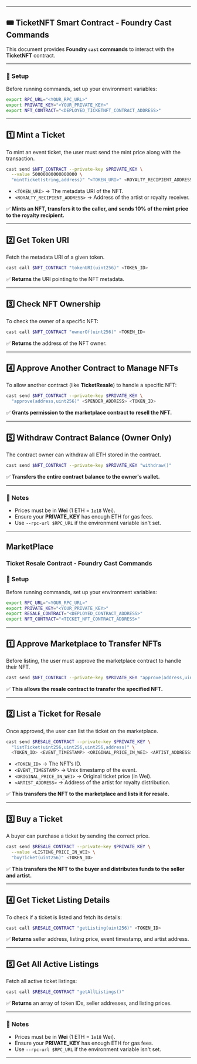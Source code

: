 

---

## **🎟️ TicketNFT Smart Contract - Foundry Cast Commands**

This document provides **Foundry `cast` commands** to interact with the **TicketNFT** contract.

---

### **🔧 Setup**
Before running commands, set up your environment variables:

```sh
export RPC_URL="<YOUR_RPC_URL>"
export PRIVATE_KEY="<YOUR_PRIVATE_KEY>"
export NFT_CONTRACT="<DEPLOYED_TICKETNFT_CONTRACT_ADDRESS>"
```

---

## **1️⃣ Mint a Ticket**
To mint an event ticket, the user must send the mint price along with the transaction.

```sh
cast send $NFT_CONTRACT --private-key $PRIVATE_KEY \
  --value 50000000000000000 \
  "mintTicket(string,address)" "<TOKEN_URI>" <ROYALTY_RECIPIENT_ADDRESS>
```

- `<TOKEN_URI>` → The metadata URI of the NFT.
- `<ROYALTY_RECIPIENT_ADDRESS>` → Address of the artist or royalty receiver.

✅ **Mints an NFT, transfers it to the caller, and sends 10% of the mint price to the royalty recipient.**

---

## **2️⃣ Get Token URI**
Fetch the metadata URI of a given token.

```sh
cast call $NFT_CONTRACT "tokenURI(uint256)" <TOKEN_ID>
```

✅ **Returns** the URI pointing to the NFT metadata.

---

## **3️⃣ Check NFT Ownership**
To check the owner of a specific NFT:

```sh
cast call $NFT_CONTRACT "ownerOf(uint256)" <TOKEN_ID>
```

✅ **Returns** the address of the NFT owner.

---

## **4️⃣ Approve Another Contract to Manage NFTs**
To allow another contract (like **TicketResale**) to handle a specific NFT:

```sh
cast send $NFT_CONTRACT --private-key $PRIVATE_KEY \
  "approve(address,uint256)" <SPENDER_ADDRESS> <TOKEN_ID>
```

✅ **Grants permission to the marketplace contract to resell the NFT.**

---

## **5️⃣ Withdraw Contract Balance (Owner Only)**
The contract owner can withdraw all ETH stored in the contract.

```sh
cast send $NFT_CONTRACT --private-key $PRIVATE_KEY "withdraw()"
```

✅ **Transfers the entire contract balance to the owner's wallet.**

---

### **📌 Notes**
- Prices must be in **Wei** (1 ETH = `1e18` Wei).
- Ensure your **PRIVATE_KEY** has enough ETH for gas fees.
- Use `--rpc-url $RPC_URL` if the environment variable isn't set.

---
## MarketPlace
### **Ticket Resale Contract - Foundry Cast Commands**


### **🔧 Setup**
Before running commands, set up your environment variables:

```sh
export RPC_URL="<YOUR_RPC_URL>"
export PRIVATE_KEY="<YOUR_PRIVATE_KEY>"
export RESALE_CONTRACT="<DEPLOYED_CONTRACT_ADDRESS>"
export NFT_CONTRACT="<TICKET_NFT_CONTRACT_ADDRESS>"
```

---

## **1️⃣ Approve Marketplace to Transfer NFTs**
Before listing, the user must approve the marketplace contract to handle their NFT.

```sh
cast send $NFT_CONTRACT --private-key $PRIVATE_KEY "approve(address,uint256)" $RESALE_CONTRACT <TOKEN_ID>
```

✅ **This allows the resale contract to transfer the specified NFT.**

---

## **2️⃣ List a Ticket for Resale**
Once approved, the user can list the ticket on the marketplace.

```sh
cast send $RESALE_CONTRACT --private-key $PRIVATE_KEY \
  "listTicket(uint256,uint256,uint256,address)" \
  <TOKEN_ID> <EVENT_TIMESTAMP> <ORIGINAL_PRICE_IN_WEI> <ARTIST_ADDRESS>
```

- `<TOKEN_ID>` → The NFT’s ID.
- `<EVENT_TIMESTAMP>` → Unix timestamp of the event.
- `<ORIGINAL_PRICE_IN_WEI>` → Original ticket price (in Wei).
- `<ARTIST_ADDRESS>` → Address of the artist for royalty distribution.

✅ **This transfers the NFT to the marketplace and lists it for resale.**

---

## **3️⃣ Buy a Ticket**
A buyer can purchase a ticket by sending the correct price.

```sh
cast send $RESALE_CONTRACT --private-key $PRIVATE_KEY \
  --value <LISTING_PRICE_IN_WEI> \
  "buyTicket(uint256)" <TOKEN_ID>
```

✅ **This transfers the NFT to the buyer and distributes funds to the seller and artist.**

---

## **4️⃣ Get Ticket Listing Details**
To check if a ticket is listed and fetch its details:

```sh
cast call $RESALE_CONTRACT "getListing(uint256)" <TOKEN_ID>
```

✅ **Returns** seller address, listing price, event timestamp, and artist address.

---

## **5️⃣ Get All Active Listings**
Fetch all active ticket listings:

```sh
cast call $RESALE_CONTRACT "getAllListings()"
```

✅ **Returns** an array of token IDs, seller addresses, and listing prices.

---

### **📌 Notes**
- Prices must be in **Wei** (1 ETH = `1e18` Wei).
- Ensure your **PRIVATE_KEY** has enough ETH for gas fees.
- Use `--rpc-url $RPC_URL` if the environment variable isn't set.

---

